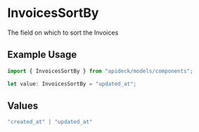 # InvoicesSortBy

The field on which to sort the Invoices

## Example Usage

```typescript
import { InvoicesSortBy } from "apideck/models/components";

let value: InvoicesSortBy = "updated_at";
```

## Values

```typescript
"created_at" | "updated_at"
```